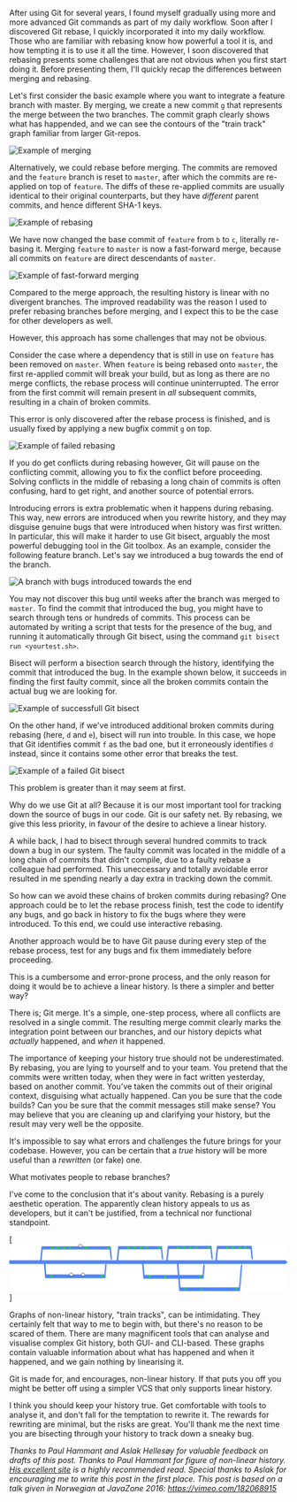 After using Git for several years, I found myself gradually using more and more advanced Git commands as part of my daily workflow. Soon after I discovered Git rebase, I quickly incorporated it into my daily workflow. Those who are familiar with rebasing know how powerful a tool it is, and how tempting it is to use it all the time. However, I soon discovered that rebasing presents some challenges that are not obvious when you first start doing it. Before presenting them, I'll quickly recap the differences between merging and rebasing.

Let's first consider the basic example where you want to integrate a feature branch with master. By merging, we create a new commit `g` that represents the merge between the two branches. The commit graph clearly shows what has happended, and we can see the contours of the "train track" graph familiar from larger Git-repos.

![Example of merging](merge.gif)

Alternatively, we could rebase before merging. The commits are removed and the `feature` branch is reset to `master`, after which the commits are re-applied on top of `feature`. The diffs of these re-applied commits are usually identical to their original counterparts, but they have *different* parent commits, and hence different SHA-1 keys.

![Example of rebasing](rebase.gif)

We have now changed the base commit of `feature` from `b` to `c`, literally re-basing it.
Merging `feature` to `master` is now a fast-forward merge, because all commits on `feature` are direct descendants of `master`.

![Example of fast-forward merging](rebase-ff.gif)

Compared to the merge approach, the resulting history is linear with no divergent branches. The improved readability was the reason I used to prefer rebasing branches before merging, and I expect this to be the case for other developers as well.

However, this approach has some challenges that may not be obvious.

Consider the case where a dependency that is still in use on `feature` has been removed on `master`. When `feature` is being rebased onto `master`, the first re-applied commit will break your build, but as long as there are no merge conflicts, the rebase process will continue uninterrupted. The error from the first commit will remain present in *all* subsequent commits, resulting in a chain of broken commits.

This error is only discovered after the rebase process is finished, and is usually fixed by applying a new bugfix commit `g` on top.

![Example of failed rebasing](rebase-error.gif)

If you do get conflicts during rebasing however, Git will pause on the conflicting commit, allowing you to fix the conflict before proceeding. Solving conflicts in the middle of rebasing a long chain of commits is often confusing, hard to get right, and another source of potential errors.

Introducing errors is extra problematic when it happens during rebasing. This way, new errors are introduced when you rewrite history, and they may disguise genuine bugs that were introduced when history was first written. In particular, this will make it harder to use Git bisect, arguably the most powerful debugging tool in the Git toolbox. As an example, consider the following feature branch. Let's say we introduced a bug towards the end of the branch.

![A branch with bugs introduced towards the end](new-error.png)

You may not discover this bug until weeks after the branch was merged to `master`. To find the commit that introduced the bug, you might have to search through tens or hundreds of commits. This process can be automated by writing a script that tests for the presence of the bug, and running it automatically through Git bisect, using the command `git bisect run <yourtest.sh>`.

Bisect will perform a bisection search through the history, identifying the commit that introduced the bug. In the example shown below, it succeeds in finding the first faulty commit, since all the broken commits contain the actual bug we are looking for.

![Example of successfull Git bisect](bisect-success.gif)

On the other hand, if we've introduced additional broken commits during rebasing (here, `d` and `e`), bisect will run into trouble. In this case, we hope that Git identifies commit `f` as the bad one, but it erroneously identifies `d` instead, since it contains some other error that breaks the test.

![Example of a failed Git bisect](bisect-failure.gif)

This problem is greater than it may seem at first.

Why do we use Git at all? Because it is our most important tool for tracking down the source of bugs in our code. Git is our safety net. By rebasing, we give this less priority, in favour of the desire to achieve a linear history.

A while back, I had to bisect through several hundred commits to track down a bug in our system. The faulty commit was located in the middle of a long chain of commits that didn't compile, due to a faulty rebase a colleague had performed. This uneccessary and totally avoidable error resulted in me spending nearly a day extra in tracking down the commit.

So how can we avoid these chains of broken commits during rebasing?
One approach could be to let the rebase process finish, test the code to identify any bugs, and go back in history to fix the bugs where they were introduced. To this end, we could use interactive rebasing.

Another approach would be to have Git pause during every step of the rebase process, test for any bugs and fix them immediately before proceeding.

This is a cumbersome and error-prone process, and the only reason for doing it would be to achieve a linear history. Is there a simpler and better way?

There is; Git merge. It's a simple, one-step process, where all conflicts are resolved in a single commit. The resulting merge commit clearly marks the integration point between our branches, and our history depicts what _actually_ happened, and _when_ it happened.

The importance of keeping your history true should not be underestimated. By rebasing, you are lying to yourself and to your team. You pretend that the commits were written today, when they were in fact written yesterday, based on another commit. You've taken the commits out of their original context, disguising what actually happened. Can you be sure that the code builds? Can you be sure that the commit messages still make sense? You may believe that you are cleaning up and clarifying your history, but the result may very well be the opposite.

It's impossible to say what errors and challenges the future brings for your codebase. However, you can be certain that a *true* history will be more useful than a *rewritten* (or fake) one.

What motivates people to rebase branches?

I've come to the conclusion that it's about vanity. Rebasing is a purely aesthetic operation. The apparently clean history appeals to us as developers, but it can't be justified, from a technical nor functional standpoint.

[![Non-linear history. Figure from Paul Hammant](commit-graph.png)]

Graphs of non-linear history, "train tracks", can be intimidating. They certainly felt that way to me to begin with, but there's no reason to be scared of them. There are many magnificent tools that can analyse and visualise complex Git history, both GUI- and CLI-based. These graphs contain valuable information about what has happened and when it happened, and we gain nothing by linearising it.

Git is made for, and encourages, non-linear history. If that puts you off you might be better off using a simpler VCS that only supports linear history.

I think you should keep your history true. Get comfortable with tools to analyse it, and don't fall for the temptation to rewrite it. The rewards for rewriting are minimal, but the risks are great. You'll thank me the next time you are bisecting through your history to track down a sneaky bug.

_Thanks to Paul Hammant and Aslak Hellesøy for valuable feedback on drafts of this post. Thanks to Paul Hammant for figure of non-linear history. [His excellent site](https://trunkbaseddevelopment.com/short-lived-feature-branches/) is a highly recommended read. Special thanks to Aslak for encouraging me to write this post in the first place._
_This post is based on a talk given in Norwegian at JavaZone 2016: https://vimeo.com/182068915_
